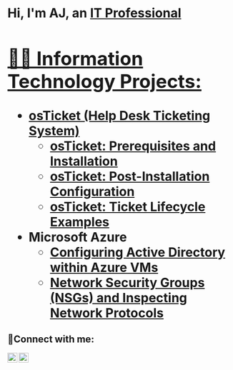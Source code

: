 <h1>Hi, I'm AJ, an <a href="www.linkedin.com/in/alain-joseph-de-los-santos-148a65300">IT Professional

<h2>👨‍💻 Information Technology Projects:</h2>

- <b>osTicket (Help Desk Ticketing System)</b>
  - [osTicket: Prerequisites and Installation](https://github.com/alainjdls/osticket-prereqs)
  - [osTicket: Post-Installation Configuration](https://github.com/alainjdls/post-install-config)
  - [osTicket: Ticket Lifecycle Examples](https://github.com/alainjdls/ticket-lifecycle)
- <b>Microsoft Azure</b>
  - [Configuring Active Directory within Azure VMs](https://github.com/alainjdls/configure-ad)
  - [Network Security Groups (NSGs) and Inspecting Network Protocols](https://github.com/alainjdls/azure-network-protocols)

<h2>🤳Connect with me:</h2>

[<img align="left" alt="Josh | LinkedIn" width="22px" src="https://cdn.jsdelivr.net/npm/simple-icons@v3/icons/linkedin.svg" />][linkedin]
[<img align="left" alt="Josh | Instagram" width="22px" src="https://cdn.jsdelivr.net/npm/simple-icons@v3/icons/instagram.svg" />][instagram]

[instagram]: https://www.instagram.com/aj.dls/
[linkedin]: www.linkedin.com/in/alain-joseph-de-los-santos-148a65300
